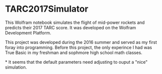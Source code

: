 # TARC2017Simulator
This Wolfram notebook simulates the flight of mid-power rockets and predicts their 2017 TARC score. It was developed on the Wolfram Development Platform.

This project was developed during the 2016 summer and served as my first foray into programming. Before this project, the only experince I had was True Basic in my freshman and sophmore high school math classes.

&ast; It seems that the default parameters need adjusting to ouput a "nice" simulation.
